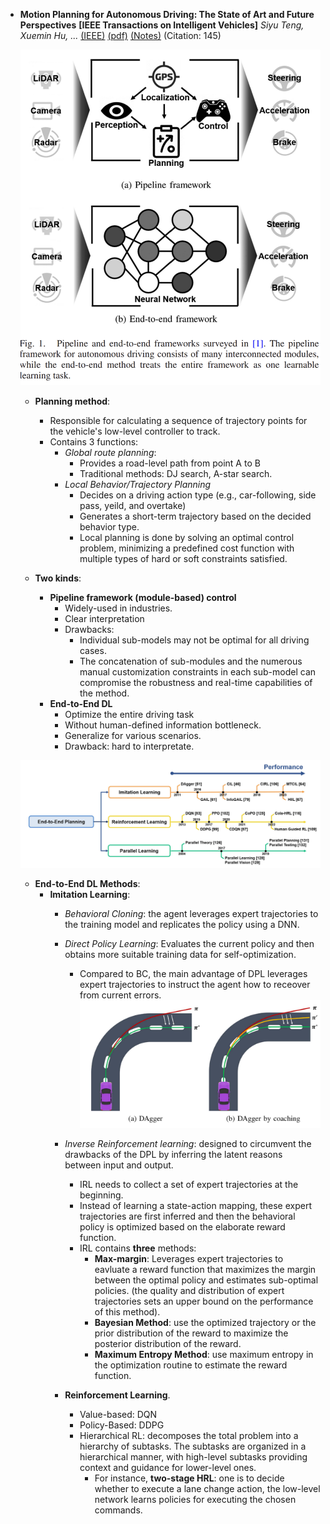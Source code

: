 - **Motion Planning for Autonomous Driving: The State of Art and Future Perspectives**
**[IEEE Transactions on Intelligent Vehicles]** *Siyu Teng, Xuemin Hu, ...* [(IEEE)](https://ieeexplore.ieee.org/stamp/stamp.jsp?tp=&arnumber=10122127) [(pdf)](./../Survey/Motion_Planning_for_Autonomous_Driving_The_State_of_the_Art_and_Future_Perspectives.pdf) [(Notes)](./AD_notes/motion_planning_survey.md) (Citation: 145)

    ![alt text](../imgs/motion_planning.png)
    
    - **Planning method**:
      - Responsible for calculating a sequence of trajectory points for the vehicle's low-level controller to track.
      - Contains 3 functions:
        - *Global route planning*:
          - Provides a road-level path from point A to B
          - Traditional methods: DJ search, A-star search. 
        - *Local Behavior/Trajectory Planning*
          - Decides on a driving action type (e.g., car-following, side pass, yeild, and overtake)
          - Generates a short-term trajectory based on the decided behavior type. 
          - Local planning is done by solving an optimal control problem, minimizing a predefined cost function with multiple types of hard or soft constraints satisfied. 


    - **Two kinds**:
      - **Pipeline framework (module-based) control**
        - Widely-used in industries. 
        - Clear interpretation
        - Drawbacks: 
          - Individual sub-models may not be optimal for all driving cases. 
          - The concatenation of sub-modules and the numerous manual customization constraints in each sub-model can compromise the robustness and real-time capabilities of the method.
      - **End-to-End DL**
        - Optimize  the entire driving task
        - Without human-defined information bottleneck.
        - Generalize for various scenarios. 
        - Drawback: hard to interpretate. 

    ![alt text](../imgs/end-to-end%20planning.png)

    - **End-to-End DL Methods**:
      - **Imitation Learning**:
        - *Behavioral Cloning*: the agent leverages expert trajectories to the training model and replicates the policy using a DNN. 
        - *Direct Policy Learning*: Evaluates the current policy and then obtains more suitable training data for self-optimization. 
          - Compared to BC, the main advantage of DPL leverages expert trajectories to instruct the agent how to receover from current errors.  
          ![alt text](../imgs/dpl.png)
        
        - *Inverse Reinforcement learning*: designed to circumvent the drawbacks of the DPL by inferring the latent reasons between input and output. 
          - IRL needs to collect a set of expert trajectories at the beginning. 
          - Instead of learning a state-action mapping, these expert trajectories are first inferred and then the behavioral policy is optimized based on the elaborate reward function. 
          - IRL contains **three** methods:
            - **Max-margin**: Leverages expert trajectories to eavluate a reward function that maximizes the margin between the optimal policy and estimates sub-optimal policies. (the quality and distribution of expert trajectories sets an upper bound on the performance of this method).
            - **Bayesian Method**: use the optimized trajectory or the prior distribution of the reward to maximize the posterior distribution of the reward. 
            - **Maximum Entropy Method**: use maximum entropy in the optimization routine to estimate the reward function. 
        - **Reinforcement Learning**. 
          - Value-based: DQN
          - Policy-Based: DDPG
          - Hierarchical RL: decomposes the total problem into a hierarchy of subtasks. The subtasks are organized in a hierarchical manner, with high-level subtasks providing context and guidance for lower-level ones. 
            - For instance, **two-stage HRL**: one is to decide whether to execute a lane change action, the low-level network learns policies for executing the chosen commands. 
